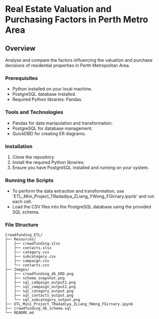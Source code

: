 # Real Estate Valuation and Purchasing Factors in Perth Metro Area

## Overview
Analyse and compare the factors influencing the valuation and purchase decisions of residential properties in Perth Metropolitan Area.

### Prerequisites

- Python installed on your local machine.
- PostgreSQL database installed.
- Required Python libraries: Pandas.

### Tools and Technologies

- Pandas for data manipulation and transformation.
- PostgreSQL for database management.
- QuickDBD for creating ER diagrams.

### Installation

1. Clone the repository.
2. Install the required Python libraries:
3. Ensure you have PostgreSQL installed and running on your system.

### Running the Scripts

- To perform the data extraction and transformation, use 'ETL_Mini_Project_TRadadiya_ZLiang_YWong_FGirnary.ipynb' and run each cell.
- Load the CSV files into the PostgreSQL database using the provided SQL schema.

### File Structure

```
Crowdfunding_ETL/
├── Resources/
│   ├── crowdfunding.xlsx
│   ├── contacts.xlsx
│   ├── category.csv
│   ├── subcategory.csv
│   ├── campaign.csv
│   └── contacts.csv
├── Images/
│   ├── crowdfunding_db_ERD.png
│   ├── schema_snapshot.png
│   ├── sql_campaign_output1.png
│   ├── sql_campaign_output2.png
│   ├── sql_category_output.png
│   ├── sql_contacts_output.png
│   └── sql_subcategory_output.png
├── ETL_Mini_Project_TRadadiya_ZLiang_YWong_FGirnary.ipynb
├── crowdfunding_db_schema.sql
└── README.md
```
